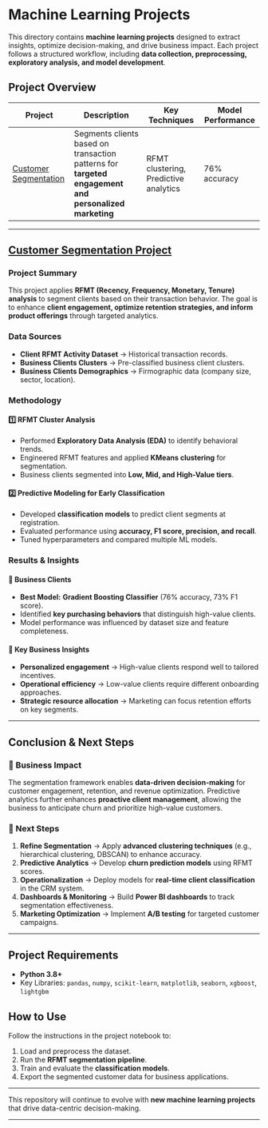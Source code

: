 # **Machine Learning Projects**  

This directory contains **machine learning projects** designed to extract insights, optimize decision-making, and drive business impact. Each project follows a structured workflow, including **data collection, preprocessing, exploratory analysis, and model development**.  

## **Project Overview**  

| Project | Description | Key Techniques | Model Performance |  
|---------|------------|----------------|-------------------|  
| [Customer Segmentation](#customer-segmentation-project) | Segments clients based on transaction patterns for **targeted engagement and personalized marketing** | RFMT clustering, Predictive analytics | 76% accuracy|  

---

## **[Customer Segmentation Project](./Customer%20Segmentation/)**  

### **Project Summary**  
This project applies **RFMT (Recency, Frequency, Monetary, Tenure) analysis** to segment clients based on their transaction behavior. The goal is to enhance **client engagement, optimize retention strategies, and inform product offerings** through targeted analytics.  

### **Data Sources**  
- **Client RFMT Activity Dataset** → Historical transaction records.  
- **Business Clients Clusters** → Pre-classified business client clusters.
- **Business Clients Demographics** → Firmographic data (company size, sector, location). 

### **Methodology**  

#### **1️⃣ RFMT Cluster Analysis**  
- Performed **Exploratory Data Analysis (EDA)** to identify behavioral trends.  
- Engineered RFMT features and applied **KMeans clustering** for segmentation.  
- Business clients segmented into **Low, Mid, and High-Value tiers**.  

#### **2️⃣ Predictive Modeling for Early Classification**  
- Developed **classification models** to predict client segments at registration.  
- Evaluated performance using **accuracy, F1 score, precision, and recall**.  
- Tuned hyperparameters and compared multiple ML models.  

### **Results & Insights**  

#### **🏢 Business Clients**  
- **Best Model:** **Gradient Boosting Classifier** (76% accuracy, 73% F1 score).  
- Identified **key purchasing behaviors** that distinguish high-value clients.  
- Model performance was influenced by dataset size and feature completeness.

#### **🔑 Key Business Insights**  
- **Personalized engagement** → High-value clients respond well to tailored incentives.  
- **Operational efficiency** → Low-value clients require different onboarding approaches.  
- **Strategic resource allocation** → Marketing can focus retention efforts on key segments.  

---

## **Conclusion & Next Steps**  

### **🚀 Business Impact**  
The segmentation framework enables **data-driven decision-making** for customer engagement, retention, and revenue optimization. Predictive analytics further enhances **proactive client management**, allowing the business to anticipate churn and prioritize high-value customers.  

### **📌 Next Steps**  
1. **Refine Segmentation** → Apply **advanced clustering techniques** (e.g., hierarchical clustering, DBSCAN) to enhance accuracy.  
2. **Predictive Analytics** → Develop **churn prediction models** using RFMT scores.  
3. **Operationalization** → Deploy models for **real-time client classification** in the CRM system.  
4. **Dashboards & Monitoring** → Build **Power BI dashboards** to track segmentation effectiveness.  
5. **Marketing Optimization** → Implement **A/B testing** for targeted customer campaigns.  

---

## **Project Requirements**  
- **Python 3.8+**  
- Key Libraries: `pandas`, `numpy`, `scikit-learn`, `matplotlib`, `seaborn`, `xgboost`, `lightgbm`  

## **How to Use**  
Follow the instructions in the project notebook to:  
1. Load and preprocess the dataset.  
2. Run the **RFMT segmentation pipeline**.  
3. Train and evaluate the **classification models**.  
4. Export the segmented customer data for business applications.

---  
This repository will continue to evolve with **new machine learning projects** that drive data-centric decision-making. 

---
